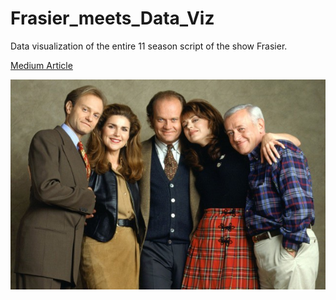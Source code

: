 # Frasier_meets_Data_Viz
Data visualization of the entire 11 season script of the show Frasier.


[Medium Article](https://medium.com/@claudia.chajon/frasier-meets-data-visualization-493f86bca6f9)


![Cast of Fraiser](Images_Charts/cast.png)

